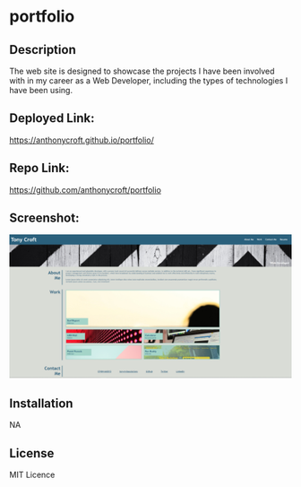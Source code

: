 # portfolio

## Description

The web site is designed to showcase the projects I have been involved with in my career as a Web Developer, including the types of technologies I have been using.

## Deployed Link:

https://anthonycroft.github.io/portfolio/

## Repo Link:

https://github.com/anthonycroft/portfolio

## Screenshot:

![Portfolio Home Page](assets/images/portfolio.png)


## Installation

NA

## License

MIT Licence
